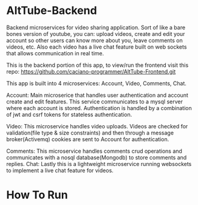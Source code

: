 # AltTube-Backend
Backend microservices for video sharing application. Sort of like a bare bones version of youtube, you can: upload videos, 
create and edit your account so other users can know more about you, leave comments on videos, etc. 
Also each video has a live chat feature built on web sockets that allows communication in real time.  

This is the backend portion of this app, to view/run the frontend visit this repo: https://github.com/caciano-programmer/AltTube-Frontend.git

This app is built into 4 microservices: Account, Video, Comments, Chat. 

  Account: Main microserice that handles user authentication and account create and edit features. This service communicates to a mysql server 
  where each account is stored. Authentication is handled by a combination of jwt and csrf tokens for stateless authentication.  
  
  Video: This microservice handles video uploads. Videos are checked for validation(file type & size constraints) and then through a 
  message broker(Activemq) cookies are sent to Account for authentication.  
  
  Comments: This microservice handles comments crud operations and communicates with a nosql database(Mongodb) to store comments and replies.
  Chat: Lastly this is a lightweight microservice running websockets to implement a live chat feature for videos.

# How To Run
  
